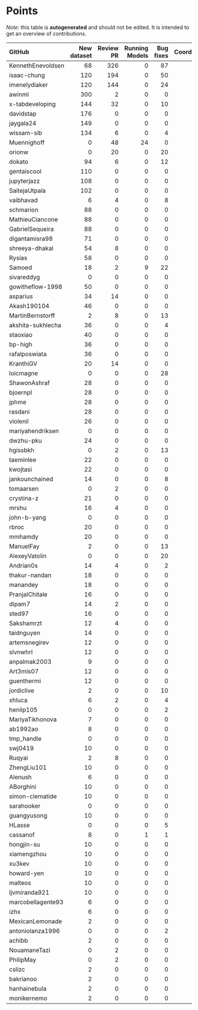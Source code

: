 # Points

_Note_: this table is **autogenerated** and should not be edited. It is intended to get an overview of contributions.

 | GitHub            |   New dataset |   Review PR |   Running Models |   Bug fixes |   Coordination |   Dataset annotations |   Paper writing |   New task |   Total |
|:------------------|--------------:|------------:|-----------------:|------------:|---------------:|----------------------:|----------------:|-----------:|--------:|
| KennethEnevoldsen |            68 |         326 |                0 |          87 |             81 |                    35 |               0 |          0 |     597 |
| isaac-chung       |           120 |         194 |                0 |          50 |             54 |                     1 |              12 |          2 |     433 |
| imenelydiaker     |           120 |         144 |                0 |          24 |             70 |                     0 |               0 |          0 |     358 |
| awinml            |           300 |           2 |                0 |           0 |              0 |                     0 |               0 |          0 |     302 |
| x-tabdeveloping   |           144 |          32 |                0 |          10 |             41 |                     0 |               0 |         12 |     239 |
| davidstap         |           176 |           0 |                0 |           0 |              0 |                     0 |               0 |          0 |     176 |
| jaygala24         |           149 |           0 |                0 |           0 |              0 |                     0 |               0 |          0 |     149 |
| wissam-sib        |           134 |           6 |                0 |           4 |              0 |                     0 |               0 |          0 |     144 |
| Muennighoff       |             0 |          48 |               24 |           0 |             70 |                     0 |               0 |          0 |     142 |
| orionw            |             0 |          20 |                0 |          20 |             75 |                     0 |               0 |         10 |     125 |
| dokato            |            94 |           6 |                0 |          12 |              0 |                     0 |               0 |          0 |     112 |
| gentaiscool       |           110 |           0 |                0 |           0 |              0 |                     0 |               0 |          0 |     110 |
| jupyterjazz       |           108 |           0 |                0 |           0 |              0 |                     0 |               0 |          0 |     108 |
| SaitejaUtpala     |           102 |           0 |                0 |           0 |              0 |                     0 |               0 |          0 |     102 |
| vaibhavad         |             6 |           4 |                0 |           8 |             75 |                     0 |               0 |          0 |      93 |
| schmarion         |            88 |           0 |                0 |           0 |              0 |                     0 |               0 |          0 |      88 |
| MathieuCiancone   |            88 |           0 |                0 |           0 |              0 |                     0 |               0 |          0 |      88 |
| GabrielSequeira   |            88 |           0 |                0 |           0 |              0 |                     0 |               0 |          0 |      88 |
| digantamisra98    |            71 |           0 |                0 |           0 |              0 |                     0 |               0 |          0 |      71 |
| shreeya-dhakal    |            54 |           8 |                0 |           0 |              0 |                     0 |               0 |          0 |      62 |
| Rysias            |            58 |           0 |                0 |           0 |              0 |                     0 |               0 |          0 |      58 |
| Samoed            |            18 |           2 |                9 |          22 |              0 |                     0 |               0 |          0 |      51 |
| sivareddyg        |             0 |           0 |                0 |           0 |             50 |                     0 |               0 |          0 |      50 |
| gowitheflow-1998  |            50 |           0 |                0 |           0 |              0 |                     0 |               0 |          0 |      50 |
| asparius          |            34 |          14 |                0 |           0 |              0 |                     0 |               0 |          0 |      48 |
| Akash190104       |            46 |           0 |                0 |           0 |              0 |                     0 |               0 |          0 |      46 |
| MartinBernstorff  |             2 |           8 |                0 |          13 |             20 |                     0 |               0 |          0 |      43 |
| akshita-sukhlecha |            36 |           0 |                0 |           4 |              0 |                     0 |               0 |          0 |      40 |
| staoxiao          |            40 |           0 |                0 |           0 |              0 |                     0 |               0 |          0 |      40 |
| bp-high           |            36 |           0 |                0 |           0 |              0 |                     0 |               0 |          0 |      36 |
| rafalposwiata     |            36 |           0 |                0 |           0 |              0 |                     0 |               0 |          0 |      36 |
| KranthiGV         |            20 |          14 |                0 |           0 |              0 |                     0 |               0 |          0 |      34 |
| loicmagne         |             0 |           0 |                0 |          28 |              0 |                     0 |               0 |          0 |      28 |
| ShawonAshraf      |            28 |           0 |                0 |           0 |              0 |                     0 |               0 |          0 |      28 |
| bjoernpl          |            28 |           0 |                0 |           0 |              0 |                     0 |               0 |          0 |      28 |
| jphme             |            28 |           0 |                0 |           0 |              0 |                     0 |               0 |          0 |      28 |
| rasdani           |            28 |           0 |                0 |           0 |              0 |                     0 |               0 |          0 |      28 |
| violenil          |            26 |           0 |                0 |           0 |              0 |                     0 |               0 |          0 |      26 |
| mariyahendriksen  |             0 |           0 |                0 |           0 |              0 |                     0 |              24 |          0 |      24 |
| dwzhu-pku         |            24 |           0 |                0 |           0 |              0 |                     0 |               0 |          0 |      24 |
| hgissbkh          |             0 |           2 |                0 |          13 |              0 |                     0 |               3 |          5 |      23 |
| taeminlee         |            22 |           0 |                0 |           0 |              0 |                     0 |               0 |          0 |      22 |
| kwojtasi          |            22 |           0 |                0 |           0 |              0 |                     0 |               0 |          0 |      22 |
| jankounchained    |            14 |           0 |                0 |           8 |              0 |                     0 |               0 |          0 |      22 |
| tomaarsen         |             0 |           2 |                0 |           0 |             20 |                     0 |               0 |          0 |      22 |
| crystina-z        |            21 |           0 |                0 |           0 |              0 |                     0 |               0 |          0 |      21 |
| mrshu             |            16 |           4 |                0 |           0 |              0 |                     1 |               0 |          0 |      21 |
| john-b-yang       |             0 |           0 |                0 |           0 |              0 |                     0 |              20 |          0 |      20 |
| rbroc             |            20 |           0 |                0 |           0 |              0 |                     0 |               0 |          0 |      20 |
| mmhamdy           |            20 |           0 |                0 |           0 |              0 |                     0 |               0 |          0 |      20 |
| ManuelFay         |             2 |           0 |                0 |          13 |              0 |                     0 |               0 |          5 |      20 |
| AlexeyVatolin     |             0 |           0 |                0 |          20 |              0 |                     0 |               0 |          0 |      20 |
| Andrian0s         |            14 |           4 |                0 |           2 |              0 |                     0 |               0 |          0 |      20 |
| thakur-nandan     |            18 |           0 |                0 |           0 |              0 |                     0 |               0 |          0 |      18 |
| manandey          |            18 |           0 |                0 |           0 |              0 |                     0 |               0 |          0 |      18 |
| PranjalChitale    |            16 |           0 |                0 |           0 |              0 |                     0 |               0 |          0 |      16 |
| dipam7            |            14 |           2 |                0 |           0 |              0 |                     0 |               0 |          0 |      16 |
| sted97            |            16 |           0 |                0 |           0 |              0 |                     0 |               0 |          0 |      16 |
| Sakshamrzt        |            12 |           4 |                0 |           0 |              0 |                     0 |               0 |          0 |      16 |
| taidnguyen        |            14 |           0 |                0 |           0 |              0 |                     0 |               0 |          0 |      14 |
| artemsnegirev     |            12 |           0 |                0 |           0 |              0 |                     2 |               0 |          0 |      14 |
| slvnwhrl          |            12 |           0 |                0 |           0 |              0 |                     0 |               0 |          0 |      12 |
| anpalmak2003      |             9 |           0 |                0 |           0 |              0 |                     3 |               0 |          0 |      12 |
| Art3mis07         |            12 |           0 |                0 |           0 |              0 |                     0 |               0 |          0 |      12 |
| guenthermi        |            12 |           0 |                0 |           0 |              0 |                     0 |               0 |          0 |      12 |
| jordiclive        |             2 |           0 |                0 |          10 |              0 |                     0 |               0 |          0 |      12 |
| xhluca            |             6 |           2 |                0 |           4 |              0 |                     0 |               0 |          0 |      12 |
| henilp105         |             0 |           0 |                0 |           2 |              0 |                     9 |               0 |          0 |      11 |
| MariyaTikhonova   |             7 |           0 |                0 |           0 |              0 |                     4 |               0 |          0 |      11 |
| ab1992ao          |             8 |           0 |                0 |           0 |              0 |                     3 |               0 |          0 |      11 |
| tmp_handle        |             0 |           0 |                0 |           0 |             10 |                     0 |               0 |          0 |      10 |
| swj0419           |            10 |           0 |                0 |           0 |              0 |                     0 |               0 |          0 |      10 |
| Ruqyai            |             2 |           8 |                0 |           0 |              0 |                     0 |               0 |          0 |      10 |
| ZhengLiu101       |            10 |           0 |                0 |           0 |              0 |                     0 |               0 |          0 |      10 |
| Alenush           |             6 |           0 |                0 |           0 |              0 |                     4 |               0 |          0 |      10 |
| ABorghini         |            10 |           0 |                0 |           0 |              0 |                     0 |               0 |          0 |      10 |
| simon-clematide   |            10 |           0 |                0 |           0 |              0 |                     0 |               0 |          0 |      10 |
| sarahooker        |             0 |           0 |                0 |           0 |              0 |                     0 |              10 |          0 |      10 |
| guangyusong       |            10 |           0 |                0 |           0 |              0 |                     0 |               0 |          0 |      10 |
| HLasse            |             0 |           0 |                0 |           5 |              0 |                     5 |               0 |          0 |      10 |
| cassanof          |             8 |           0 |                1 |           1 |              0 |                     0 |               0 |          0 |      10 |
| hongjin-su        |            10 |           0 |                0 |           0 |              0 |                     0 |               0 |          0 |      10 |
| xiamengzhou       |            10 |           0 |                0 |           0 |              0 |                     0 |               0 |          0 |      10 |
| xu3kev            |            10 |           0 |                0 |           0 |              0 |                     0 |               0 |          0 |      10 |
| howard-yen        |            10 |           0 |                0 |           0 |              0 |                     0 |               0 |          0 |      10 |
| malteos           |            10 |           0 |                0 |           0 |              0 |                     0 |               0 |          0 |      10 |
| ljvmiranda921     |            10 |           0 |                0 |           0 |              0 |                     0 |               0 |          0 |      10 |
| marcobellagente93 |             6 |           0 |                0 |           0 |              0 |                     0 |               0 |          0 |       6 |
| izhx              |             6 |           0 |                0 |           0 |              0 |                     0 |               0 |          0 |       6 |
| MexicanLemonade   |             2 |           0 |                0 |           0 |              0 |                     0 |               0 |          0 |       2 |
| antoniolanza1996  |             0 |           0 |                0 |           2 |              0 |                     0 |               0 |          0 |       2 |
| achibb            |             2 |           0 |                0 |           0 |              0 |                     0 |               0 |          0 |       2 |
| NouamaneTazi      |             0 |           2 |                0 |           0 |              0 |                     0 |               0 |          0 |       2 |
| PhilipMay         |             0 |           2 |                0 |           0 |              0 |                     0 |               0 |          0 |       2 |
| cslizc            |             2 |           0 |                0 |           0 |              0 |                     0 |               0 |          0 |       2 |
| bakrianoo         |             2 |           0 |                0 |           0 |              0 |                     0 |               0 |          0 |       2 |
| hanhainebula      |             2 |           0 |                0 |           0 |              0 |                     0 |               0 |          0 |       2 |
| monikernemo       |             2 |           0 |                0 |           0 |              0 |                     0 |               0 |          0 |       2 |
